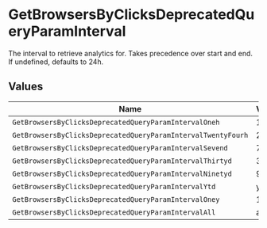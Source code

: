 # GetBrowsersByClicksDeprecatedQueryParamInterval

The interval to retrieve analytics for. Takes precedence over start and end. If undefined, defaults to 24h.


## Values

| Name                                                         | Value                                                        |
| ------------------------------------------------------------ | ------------------------------------------------------------ |
| `GetBrowsersByClicksDeprecatedQueryParamIntervalOneh`        | 1h                                                           |
| `GetBrowsersByClicksDeprecatedQueryParamIntervalTwentyFourh` | 24h                                                          |
| `GetBrowsersByClicksDeprecatedQueryParamIntervalSevend`      | 7d                                                           |
| `GetBrowsersByClicksDeprecatedQueryParamIntervalThirtyd`     | 30d                                                          |
| `GetBrowsersByClicksDeprecatedQueryParamIntervalNinetyd`     | 90d                                                          |
| `GetBrowsersByClicksDeprecatedQueryParamIntervalYtd`         | ytd                                                          |
| `GetBrowsersByClicksDeprecatedQueryParamIntervalOney`        | 1y                                                           |
| `GetBrowsersByClicksDeprecatedQueryParamIntervalAll`         | all                                                          |